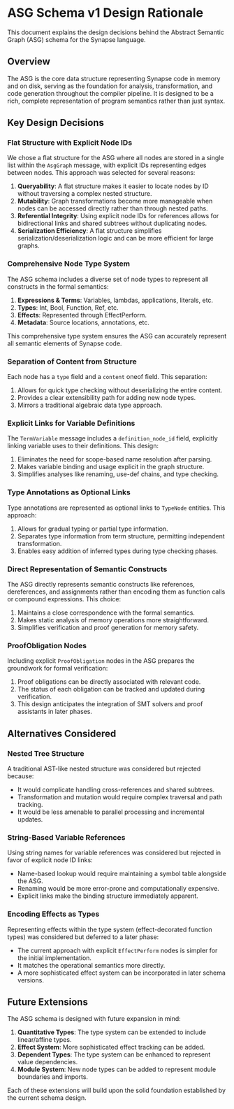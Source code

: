 # ASG Schema v1 Design Rationale

This document explains the design decisions behind the Abstract Semantic Graph (ASG) schema for the Synapse language.

## Overview

The ASG is the core data structure representing Synapse code in memory and on disk, serving as the foundation for analysis, transformation, and code generation throughout the compiler pipeline. It is designed to be a rich, complete representation of program semantics rather than just syntax.

## Key Design Decisions

### Flat Structure with Explicit Node IDs

We chose a flat structure for the ASG where all nodes are stored in a single list within the `AsgGraph` message, with explicit IDs representing edges between nodes. This approach was selected for several reasons:

1. **Queryability**: A flat structure makes it easier to locate nodes by ID without traversing a complex nested structure.
2. **Mutability**: Graph transformations become more manageable when nodes can be accessed directly rather than through nested paths.
3. **Referential Integrity**: Using explicit node IDs for references allows for bidirectional links and shared subtrees without duplicating nodes.
4. **Serialization Efficiency**: A flat structure simplifies serialization/deserialization logic and can be more efficient for large graphs.

### Comprehensive Node Type System

The ASG schema includes a diverse set of node types to represent all constructs in the formal semantics:

1. **Expressions & Terms**: Variables, lambdas, applications, literals, etc.
2. **Types**: Int, Bool, Function, Ref, etc.
3. **Effects**: Represented through EffectPerform.
4. **Metadata**: Source locations, annotations, etc.

This comprehensive type system ensures the ASG can accurately represent all semantic elements of Synapse code.

### Separation of Content from Structure

Each node has a `type` field and a `content` oneof field. This separation:

1. Allows for quick type checking without deserializing the entire content.
2. Provides a clear extensibility path for adding new node types.
3. Mirrors a traditional algebraic data type approach.

### Explicit Links for Variable Definitions

The `TermVariable` message includes a `definition_node_id` field, explicitly linking variable uses to their definitions. This design:

1. Eliminates the need for scope-based name resolution after parsing.
2. Makes variable binding and usage explicit in the graph structure.
3. Simplifies analyses like renaming, use-def chains, and type checking.

### Type Annotations as Optional Links

Type annotations are represented as optional links to `TypeNode` entities. This approach:

1. Allows for gradual typing or partial type information.
2. Separates type information from term structure, permitting independent transformation.
3. Enables easy addition of inferred types during type checking phases.

### Direct Representation of Semantic Constructs

The ASG directly represents semantic constructs like references, dereferences, and assignments rather than encoding them as function calls or compound expressions. This choice:

1. Maintains a close correspondence with the formal semantics.
2. Makes static analysis of memory operations more straightforward.
3. Simplifies verification and proof generation for memory safety.

### ProofObligation Nodes

Including explicit `ProofObligation` nodes in the ASG prepares the groundwork for formal verification:

1. Proof obligations can be directly associated with relevant code.
2. The status of each obligation can be tracked and updated during verification.
3. This design anticipates the integration of SMT solvers and proof assistants in later phases.

## Alternatives Considered

### Nested Tree Structure

A traditional AST-like nested structure was considered but rejected because:
- It would complicate handling cross-references and shared subtrees.
- Transformation and mutation would require complex traversal and path tracking.
- It would be less amenable to parallel processing and incremental updates.

### String-Based Variable References

Using string names for variable references was considered but rejected in favor of explicit node ID links:
- Name-based lookup would require maintaining a symbol table alongside the ASG.
- Renaming would be more error-prone and computationally expensive.
- Explicit links make the binding structure immediately apparent.

### Encoding Effects as Types

Representing effects within the type system (effect-decorated function types) was considered but deferred to a later phase:
- The current approach with explicit `EffectPerform` nodes is simpler for the initial implementation.
- It matches the operational semantics more directly.
- A more sophisticated effect system can be incorporated in later schema versions.

## Future Extensions

The ASG schema is designed with future expansion in mind:

1. **Quantitative Types**: The type system can be extended to include linear/affine types.
2. **Effect System**: More sophisticated effect tracking can be added.
3. **Dependent Types**: The type system can be enhanced to represent value dependencies.
4. **Module System**: New node types can be added to represent module boundaries and imports.

Each of these extensions will build upon the solid foundation established by the current schema design.